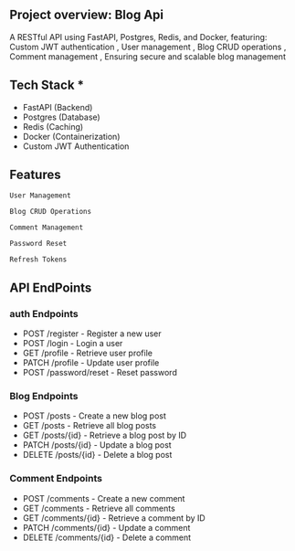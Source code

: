 ## <a name="description">Project overview: Blog Api </a>

A RESTful API using FastAPI, Postgres, Redis, and Docker, featuring:
Custom JWT authentication ,
User management ,
Blog CRUD operations ,
Comment management ,
Ensuring secure and scalable blog management

## <a name="tech-stack"> Tech Stack *  </a>
- FastAPI (Backend)
- Postgres (Database)
- Redis (Caching)
- Docker (Containerization)
- Custom JWT Authentication

## <a name="features"> Features</a>

    User Management

    Blog CRUD Operations

    Comment Management

    Password Reset

    Refresh Tokens

## <a name="endpoints"> API EndPoints</a>
### auth Endpoints
   - POST /register - Register a new user
   - POST /login - Login a user
   - GET /profile - Retrieve user profile
   - PATCH /profile - Update user profile
   - POST /password/reset - Reset password

### Blog Endpoints
   - POST /posts - Create a new blog post
   - GET /posts - Retrieve all blog posts
   - GET /posts/{id} - Retrieve a blog post by ID
   - PATCH /posts/{id} - Update a blog post
   - DELETE /posts/{id} - Delete a blog post

### Comment Endpoints
   - POST /comments - Create a new comment
   - GET /comments - Retrieve all comments
   - GET /comments/{id} - Retrieve a comment by ID
   - PATCH /comments/{id} - Update a comment
   - DELETE /comments/{id} - Delete a comment

